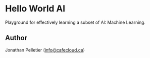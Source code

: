 # Hello World AI
Playground for effectively learning a subset of AI: Machine Learning.

## Author
Jonathan Pelletier (info@cafecloud.ca)
